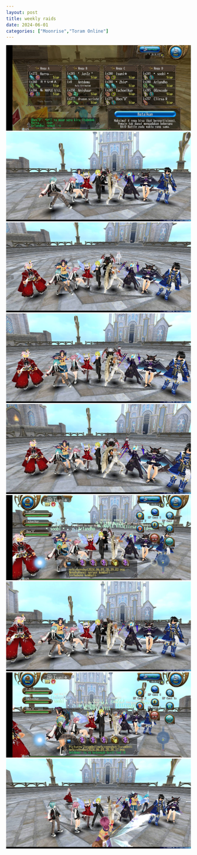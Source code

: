 ```yaml
---
layout: post
title: weekly raids
date: 2024-06-01
categories: ["Moonrise","Toram Online"]
---
```


![pic1](/assets/img/moonrise/2024-06-01/IMG-20240602-WA0041.jpg)
<br/>
![pic2](/assets/img/moonrise/2024-06-01/IMG-20240602-WA0042.jpg)
<br/>
![pic3](/assets/img/moonrise/2024-06-01/IMG-20240602-WA0043.jpg)
<br/>
![pic4](/assets/img/moonrise/2024-06-01/IMG-20240602-WA0044.jpg)
<br/>
![pic5](/assets/img/moonrise/2024-06-01/IMG-20240602-WA0045.jpg)
<br/>
![pic6](/assets/img/moonrise/2024-06-01/IMG-20240602-WA0046.jpg)
<br/>
![pic7](/assets/img/moonrise/2024-06-01/IMG-20240602-WA0047.jpg)
<br/>
![pic8](/assets/img/moonrise/2024-06-01/IMG-20240602-WA0048.jpg)
<br/>
![pic9](/assets/img/moonrise/2024-06-01/IMG-20240602-WA0049.jpg)